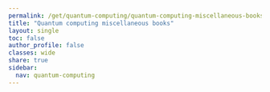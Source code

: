 ```yaml
---
permalink: /get/quantum-computing/quantum-computing-miscellaneous-books/
title: "Quantum computing miscellaneous books"
layout: single
toc: false
author_profile: false
classes: wide
share: true
sidebar:
  nav: quantum-computing
---
```


